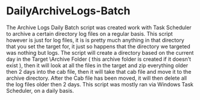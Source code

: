 # DailyArchiveLogs-Batch
The Archive Logs Daily Batch script was created work with Task Scheduler to archive a certain directory log files on a regular basis.  This script however is just for log files, it is is pretty much anything in that directory that you set the target for, it just so happens that the directory we targeted was nothing but logs.    The script will create a directory based on the current day in the Target \Archive Folder ( this archive folder is created if it doesn’t exist ), then it will look at all the files in the target and zip everything older then 2 days into the cab file, then it will take that cab file and move it to the archive directory.  After the Cab file has been moved, it will then delete all the log files older then 2 days.  This script was mostly ran via Windows Task Scheduler, on a daily basis.
